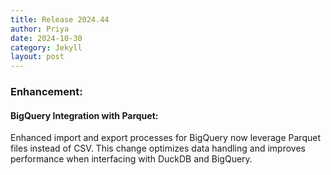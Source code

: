 ```yaml
---
title: Release 2024.44
author: Priya
date: 2024-10-30
category: Jekyll
layout: post
---
```

### Enhancement:
#### BigQuery Integration with Parquet:
Enhanced import and export processes for BigQuery now leverage Parquet files instead of CSV. This change optimizes data handling and improves performance when interfacing with DuckDB and BigQuery.